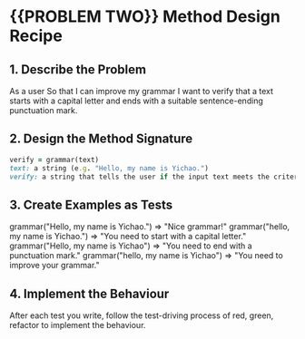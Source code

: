 # {{PROBLEM TWO}} Method Design Recipe

## 1. Describe the Problem

As a user
So that I can improve my grammar
I want to verify that a text starts with a capital letter and ends with a suitable sentence-ending punctuation mark.

## 2. Design the Method Signature

``` rb
verify = grammar(text)
text: a string (e.g. "Hello, my name is Yichao.")
verify: a string that tells the user if the input text meets the criteria (e.g. "Nice grammar!", "You need to start with a capital letter.", "You need to end with a punctuation mark.")
```

## 3. Create Examples as Tests

grammar("Hello, my name is Yichao.") => "Nice grammar!"
grammar("hello, my name is Yichao.") => "You need to start with a capital letter."
grammar("Hello, my name is Yichao") => "You need to end with a punctuation mark."
grammar("hello, my name is Yichao") => "You need to improve your grammar."

## 4. Implement the Behaviour
After each test you write, follow the test-driving process of red, green, refactor to implement the behaviour.